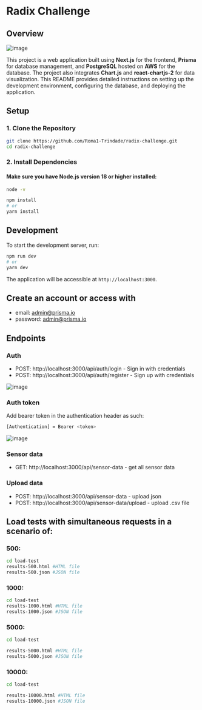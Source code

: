 # Radix Challenge

## Overview

![image](https://github.com/Roma1-Trindade/radix/assets/61998570/e77484ca-642b-4922-a8af-8fd6d139852a)

This project is a web application built using **Next.js** for the frontend, **Prisma** for database management, and **PostgreSQL** hosted on **AWS** for the database. The project also integrates **Chart.js** and **react-chartjs-2** for data visualization. This README provides detailed instructions on setting up the development environment, configuring the database, and deploying the application.

## Setup

### 1. Clone the Repository

```bash
git clone https://github.com/Roma1-Trindade/radix-challenge.git
cd radix-challenge
```

### 2. Install Dependencies

#### Make sure you have Node.js version 18 or higher installed:

```bash
node -v
```

```bash
npm install
# or
yarn install
```

## Development

To start the development server, run:

```bash
npm run dev
# or
yarn dev
```

The application will be accessible at `http://localhost:3000`.

## Create an account or access with

- email: admin@prisma.io
- password: admin@prisma.io

## Endpoints

### Auth

- POST: http://localhost:3000/api/auth/login - Sign in with credentials
- POST: http://localhost:3000/api/auth/register - Sign up with credentials

![image](https://github.com/Roma1-Trindade/radix/assets/61998570/c4f87f63-7ceb-45ff-82e5-07bd14855ff1)

### Auth token

Add bearer token in the authentication header as such:

```bash
[Authentication] = Bearer <token>
```

![image](https://github.com/Roma1-Trindade/radix/assets/61998570/91405348-30a3-4e1d-9099-d62d0a33a1d5)

### Sensor data

- GET: http://localhost:3000/api/sensor-data - get all sensor data

### Upload data

- POST: http://localhost:3000/api/sensor-data - upload json
- POST: http://localhost:3000/api/sensor-data/upload - upload .csv file

## Load tests with simultaneous requests in a scenario of:

### 500:

```bash
cd load-test
results-500.html #HTML file
results-500.json #JSON file
```

### 1000:

```bash
cd load-test
results-1000.html #HTML file
results-1000.json #JSON file
```

### 5000:

```bash
cd load-test

results-5000.html #HTML file
results-5000.json #JSON file
```

### 10000:

```bash
cd load-test

results-10000.html #HTML file
results-10000.json #JSON file
```
